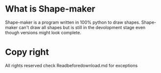 # What is Shape-maker
Shape-maker is a program written in 100% python to draw shapes.
Shape-maker can't draw all shapes but is still in the devolopment stage even though versions might look complete.
# Copy right
All rights reserved
check Readbeforedownload.md for exceptions
